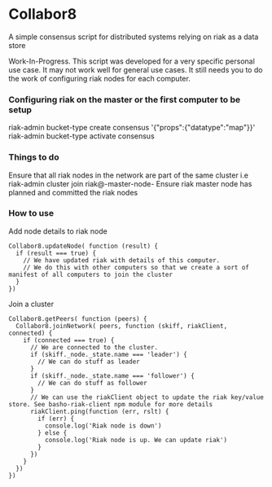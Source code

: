 # Collabor8

A simple consensus script for distributed systems relying on riak as a data store

Work-In-Progress. This script was developed for a very specific personal use case.
It may not work well for general use cases.
It still needs you to do the work of configuring riak nodes for each computer.

### Configuring riak on the master or the first computer to be setup
riak-admin bucket-type create consensus '{"props":{"datatype":"map"}}' 
riak-admin bucket-type activate consensus

### Things to do
Ensure that all riak nodes in the network are part of the same cluster i.e riak-admin cluster join riak@-master-node-
Ensure riak master node has planned and committed the riak nodes

### How to use
Add node details to riak node
``` 
Collabor8.updateNode( function (result) {
  if (result === true) {
    // We have updated riak with details of this computer.
    // We do this with other computers so that we create a sort of manifest of all computers to join the cluster
  }
})
```

Join a cluster
``` 
Collabor8.getPeers( function (peers) {
  Collabor8.joinNetwork( peers, function (skiff, riakClient, connected) {
    if (connected === true) {
      // We are connected to the cluster. 
      if (skiff._node._state.name === 'leader') {
        // We can do stuff as leader
      }
      if (skiff._node._state.name === 'follower') {
        // We can do stuff as follower
      }
      // We can use the riakClient object to update the riak key/value store. See basho-riak-client npm module for more details
      riakClient.ping(function (err, rslt) {
        if (err) {
          console.log('Riak node is down')
        } else {
          console.log('Riak node is up. We can update riak')
        }
      })
    }
  })
})
``` 
